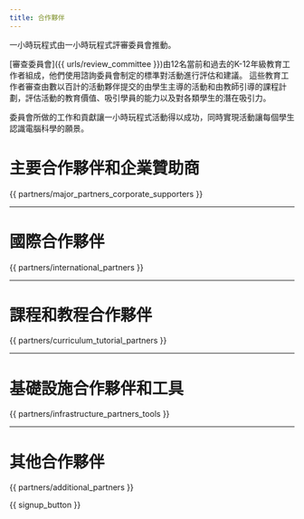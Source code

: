```yaml
---
title: 合作夥伴
---
```


一小時玩程式由一小時玩程式評審委員會推動。

[審查委員會]({{ urls/review_committee }})由12名當前和過去的K-12年級教育工作者組成，他們使用諮詢委員會制定的標準對活動進行評估和建議。 這些教育工作者審查由數以百計的活動夥伴提交的由學生主導的活動和由教師引導的課程計劃，評估活動的教育價值、吸引學員的能力以及對各類學生的潛在吸引力。

委員會所做的工作和貢獻讓一小時玩程式活動得以成功，同時實現活動讓每個學生認識電腦科學的願景。

# 主要合作夥伴和企業贊助商

{{ partners/major_partners_corporate_supporters }}

* * *

# 國際合作夥伴

{{ partners/international_partners }}

* * *

# 課程和教程合作夥伴

{{ partners/curriculum_tutorial_partners }}

* * *

# 基礎設施合作夥伴和工具

{{ partners/infrastructure_partners_tools }}

* * *

# 其他合作夥伴

{{ partners/additional_partners }}

{{ signup_button }}